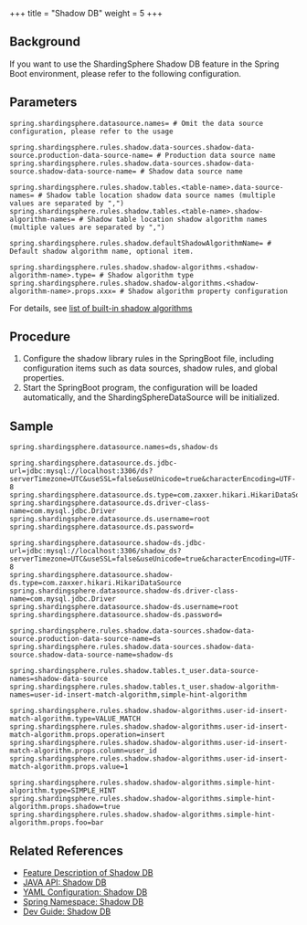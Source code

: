 +++
title = "Shadow DB"
weight = 5
+++

## Background
If you want to use the ShardingSphere Shadow DB feature in the Spring Boot environment, please refer to the following configuration.

## Parameters

```properties
spring.shardingsphere.datasource.names= # Omit the data source configuration, please refer to the usage

spring.shardingsphere.rules.shadow.data-sources.shadow-data-source.production-data-source-name= # Production data source name
spring.shardingsphere.rules.shadow.data-sources.shadow-data-source.shadow-data-source-name= # Shadow data source name

spring.shardingsphere.rules.shadow.tables.<table-name>.data-source-names= # Shadow table location shadow data source names (multiple values are separated by ",")
spring.shardingsphere.rules.shadow.tables.<table-name>.shadow-algorithm-names= # Shadow table location shadow algorithm names (multiple values are separated by ",")

spring.shardingsphere.rules.shadow.defaultShadowAlgorithmName= # Default shadow algorithm name, optional item.

spring.shardingsphere.rules.shadow.shadow-algorithms.<shadow-algorithm-name>.type= # Shadow algorithm type
spring.shardingsphere.rules.shadow.shadow-algorithms.<shadow-algorithm-name>.props.xxx= # Shadow algorithm property configuration
```

For details, see [list of built-in shadow algorithms](/en/user-manual/common-config/builtin-algorithm/shadow/)

## Procedure
1. Configure the shadow library rules in the SpringBoot file, including configuration items such as data sources, shadow rules, and global properties.
2. Start the SpringBoot program, the configuration will be loaded automatically, and the ShardingSphereDataSource will be initialized.

## Sample
```properties
spring.shardingsphere.datasource.names=ds,shadow-ds

spring.shardingsphere.datasource.ds.jdbc-url=jdbc:mysql://localhost:3306/ds?serverTimezone=UTC&useSSL=false&useUnicode=true&characterEncoding=UTF-8
spring.shardingsphere.datasource.ds.type=com.zaxxer.hikari.HikariDataSource
spring.shardingsphere.datasource.ds.driver-class-name=com.mysql.jdbc.Driver
spring.shardingsphere.datasource.ds.username=root
spring.shardingsphere.datasource.ds.password=

spring.shardingsphere.datasource.shadow-ds.jdbc-url=jdbc:mysql://localhost:3306/shadow_ds?serverTimezone=UTC&useSSL=false&useUnicode=true&characterEncoding=UTF-8
spring.shardingsphere.datasource.shadow-ds.type=com.zaxxer.hikari.HikariDataSource
spring.shardingsphere.datasource.shadow-ds.driver-class-name=com.mysql.jdbc.Driver
spring.shardingsphere.datasource.shadow-ds.username=root
spring.shardingsphere.datasource.shadow-ds.password=

spring.shardingsphere.rules.shadow.data-sources.shadow-data-source.production-data-source-name=ds
spring.shardingsphere.rules.shadow.data-sources.shadow-data-source.shadow-data-source-name=shadow-ds

spring.shardingsphere.rules.shadow.tables.t_user.data-source-names=shadow-data-source
spring.shardingsphere.rules.shadow.tables.t_user.shadow-algorithm-names=user-id-insert-match-algorithm,simple-hint-algorithm

spring.shardingsphere.rules.shadow.shadow-algorithms.user-id-insert-match-algorithm.type=VALUE_MATCH
spring.shardingsphere.rules.shadow.shadow-algorithms.user-id-insert-match-algorithm.props.operation=insert
spring.shardingsphere.rules.shadow.shadow-algorithms.user-id-insert-match-algorithm.props.column=user_id
spring.shardingsphere.rules.shadow.shadow-algorithms.user-id-insert-match-algorithm.props.value=1

spring.shardingsphere.rules.shadow.shadow-algorithms.simple-hint-algorithm.type=SIMPLE_HINT
spring.shardingsphere.rules.shadow.shadow-algorithms.simple-hint-algorithm.props.shadow=true
spring.shardingsphere.rules.shadow.shadow-algorithms.simple-hint-algorithm.props.foo=bar
```

## Related References
- [Feature Description of Shadow DB](/en/features/shadow/)
- [JAVA API: Shadow DB ](/en/user-manual/shardingsphere-jdbc/java-api/rules/shadow/)
- [YAML Configuration: Shadow DB](/en/user-manual/shardingsphere-jdbc/yaml-config/rules/shadow/)
- [Spring Namespace: Shadow DB](/en/user-manual/shardingsphere-jdbc/spring-namespace/rules/shadow/)
- [Dev Guide: Shadow DB](/en/dev-manual/shadow/)
